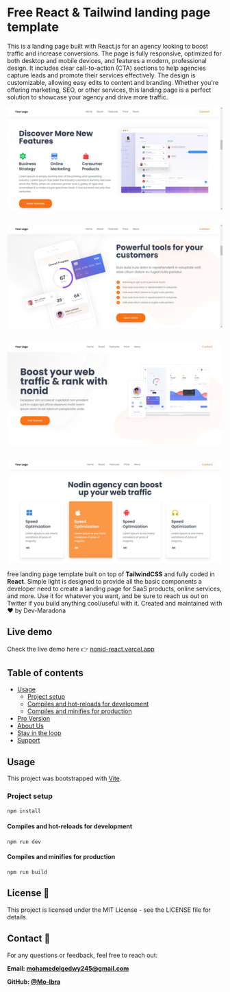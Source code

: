 # Free React & Tailwind landing page template

This is a landing page built with React.js for an agency looking to boost traffic and increase conversions. The page is fully responsive, optimized for both desktop and mobile devices, and features a modern, professional design. It includes clear call-to-action (CTA) sections to help agencies capture leads and promote their services effectively. The design is customizable, allowing easy edits to content and branding. Whether you're offering marketing, SEO, or other services, this landing page is a perfect solution to showcase your agency and drive more traffic.

![Simple TailwindCSS template preview](https://raw.githubusercontent.com/Dev-Maradona/react-app-landing-page/master/preview/1.png)

##

![Simple TailwindCSS template preview](https://raw.githubusercontent.com/Dev-Maradona/react-app-landing-page/master/preview/2.png)

##

![Simple TailwindCSS template preview](https://raw.githubusercontent.com/Dev-Maradona/react-app-landing-page/master/preview/3.png)

##

![Simple TailwindCSS template preview](https://raw.githubusercontent.com/Dev-Maradona/react-app-landing-page/master/preview/4.png)

free landing page template built on top of **TailwindCSS** and fully coded in **React**. Simple light is designed to provide all the basic components a developer need to create a landing page for SaaS products, online services, and more. 
Use it for whatever you want, and be sure to reach us out on Twitter if you build anything cool/useful with it.
Created and maintained with ❤️ by Dev-Maradona

## Live demo

Check the live demo here 👉️ [nonid-react.vercel.app](nonid-react.vercel.app)

## Table of contents

* [Usage](#usage)
  * [Project setup](#project-setup)
  * [Compiles and hot-reloads for development](#compiles-and-hot-reloads-for-development)
  * [Compiles and minifies for production](#compiles-and-minifies-for-production)
* [Pro Version](#pro-version)
* [About Us](#about-us)
* [Stay in the loop](#stay-in-the-loop)
* [Support](#support)

## Usage

This project was bootstrapped with [Vite](https://vitejs.dev/).

### Project setup
```
npm install
```

#### Compiles and hot-reloads for development
```
npm run dev
```

#### Compiles and minifies for production
```
npm run build
```

## License 🤝
This project is licensed under the MIT License - see the LICENSE file for details.

## Contact 📧

For any questions or feedback, feel free to reach out:

**Email: mohamedelgedwy245@gmail.com**

**GitHub: [@Mo-Ibra](https://github.com/Mo-Ibra)**
